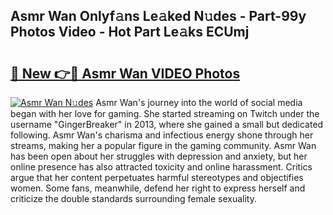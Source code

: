 ## Asmr Wan Onlyf𝚊ns Le𝚊ked N𝚞des - Part-99y Photos Video - Hot Part Le𝚊ks ECUmj

# <h2><a href="http://ac20628.deff.icu/?id=Asmr+Wan">🔗 New 👉🔴 Asmr Wan VIDEO Photos</a></h2>

[![Asmr Wan N𝚞des](https://i.imgur.com/rIISA9y.gif)](http://ac20628.deff.icu/?id=Asmr+Wan)
Asmr Wan's journey into the world of social media began with her love for gaming. She started streaming on Twitch under the username "GingerBreaker" in 2013, where she gained a small but dedicated following. Asmr Wan's charisma and infectious energy shone through her streams, making her a popular figure in the gaming community. Asmr Wan has been open about her struggles with depression and anxiety, but her online presence has also attracted toxicity and online harassment. Critics argue that her content perpetuates harmful stereotypes and objectifies women. Some fans, meanwhile, defend her right to express herself and criticize the double standards surrounding female sexuality.
